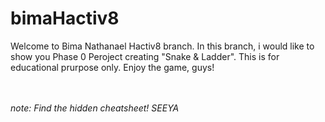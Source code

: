 # bimaHactiv8


Welcome to Bima Nathanael Hactiv8 branch. In this branch, i would like to show you Phase 0 Peroject creating "Snake & Ladder". This is for educational prurpose only. Enjoy the game, guys!

<br><br>
<i>note: Find the hidden cheatsheet! SEEYA</i>

